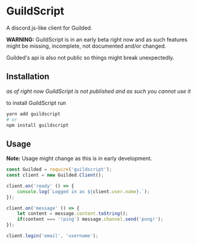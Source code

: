 # GuildScript
A discord.js-like client for Guilded.

**WARNING:** GuildScript is in an early beta right now and as such features might be missing, incomplete, not documented and/or changed.

Guilded's api is also not public so things might break unexpectedly.

## Installation
*as of right now GuildScript is not published and as such you cannot use it*

to install GuildScript run 
```bash
yarn add guildscript
# or
npm install guildscript
```
## Usage
**Note:** Usage might change as this is in early development.
```js
const Guilded = require('guildscript');
const client = new Guilded.Client();

client.on('ready' () => {
    console.log(`Logged in as ${client.user.name}.`);
});

client.on('message' () => {
    let content = message.content.toString();
    if(content === '!ping') message.channel.send('pong!');
});

client.login('email', 'username');
```
